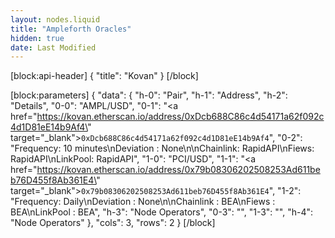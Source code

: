 ```yaml
---
layout: nodes.liquid
title: "Ampleforth Oracles"
hidden: true
date: Last Modified
---
```

[block:api-header]
{
  "title": "Kovan"
}
[/block]

[block:parameters]
{
  "data": {
    "h-0": "Pair",
    "h-1": "Address",
    "h-2": "Details",
    "0-0": "AMPL/USD",
    "0-1": "<a href=\"https://kovan.etherscan.io/address/0xDcb688C86c4d54171a62f092c4d1D81eE14b9Af4\" target=\"_blank\">`0xDcb688C86c4d54171a62f092c4d1D81eE14b9Af4`</a>",
    "0-2": "Frequency: 10 minutes\nDeviation : None\n\nChainlink: RapidAPI\nFiews: RapidAPI\nLinkPool: RapidAPI",
    "1-0": "PCI/USD",
    "1-1": "<a href=\"https://kovan.etherscan.io/address/0x79b08306202508253Ad611beb76D455f8Ab361E4\" target=\"_blank\">`0x79b08306202508253Ad611beb76D455f8Ab361E4`</a>",
    "1-2": "Frequency: Daily\nDeviation : None\n\nChainlink : BEA\nFiews : BEA\nLinkPool : BEA",
    "h-3": "Node Operators",
    "0-3": "",
    "1-3": "",
    "h-4": "Node Operators"
  },
  "cols": 3,
  "rows": 2
}
[/block]